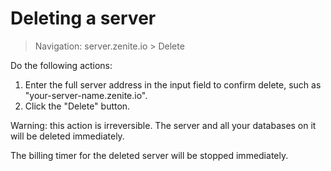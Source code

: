 # Deleting a server

> Navigation: server.zenite.io > Delete

Do the following actions:

1. Enter the full server address in the input field to confirm delete, such as "your-server-name.zenite.io".
2. Click the "Delete" button.

Warning: this action is irreversible. The server and all your databases on it will be deleted immediately.

The billing timer for the deleted server will be stopped immediately.